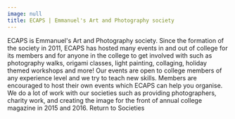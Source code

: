 ```yaml
---
image: null
title: ECAPS | Emmanuel's Art and Photography society
---
```


ECAPS is Emmanuel's Art and Photography society. Since the formation of the society in 2011, ECAPS has hosted many events in and out of college for its members and for anyone in the college to get involved with such as photography walks, origami classes, light painting, collaging, holiday themed workshops and more! Our events are open to college members of any experience level and we try to teach new skills. Members are encouraged to host their own events which ECAPS can help you organise.
We do a lot of work with our societies such as providing photographers, charity work, and creating the image for the front of annual college magazine in 2015 and 2016.
Return to Societies